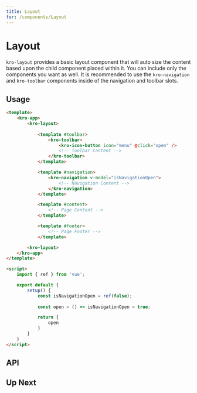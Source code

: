 ```yaml
---
title: Layout
for: /components/Layout
---
```


# Layout

`kro-layout` provides a basic layout component that will auto size the content based upon the child component placed within it.
You can include only the components you want as well. It is recommended to use the `kro-navigation` and `kro-toolbar` components inside of
the navigation and toolbar slots.

## Usage

```html
<template>
    <kro-app>
        <kro-layout>
        
            <template #toolbar>
                <kro-toolbar>
                    <kro-icon-button icon="menu" @click="open" />
                    <!-- Toolbar Content -->
                </kro-toolbar>
            </template>

            <template #navigation>
                <kro-navigation v-model="isNavigationOpen">
                    <!-- Navigation Content -->
                </kro-navigation>
            </template>

            <template #content>
                <!-- Page Content -->
            </template>

            <template #footer>
                <!-- Page Footer -->
            </template>

        <kro-layout>
    </kro-app>
</template>

<script>
    import { ref } from 'vue';

    export default {
        setup() {
            const isNavigationOpen = ref(false);
            
            const open = () => isNavigationOpen = true;

            return {
                open
            }
        }
    }
</script>
```

## API

<api />

## Up Next

<up-next title="List" subtitle="For all the stuff that needs a list I guess" to="/components/list" />